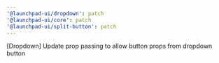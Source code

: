 ```yaml
---
'@launchpad-ui/dropdown': patch
'@launchpad-ui/core': patch
'@launchpad-ui/split-button': patch
---
```


[Dropdown] Update prop passing to allow button props from dropdown button

